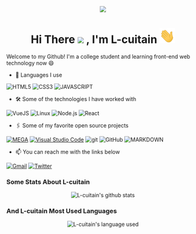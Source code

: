 <p align="Center" ><img src="https://camo.githubusercontent.com/6c462df7a80f58974ae914a49f0bdf532d7cefb7fe1027307f38e79d93dc044c/68747470733a2f2f7468756d62732e6766796361742e636f6d2f476f6f646e617475726564466f6e64476175722d73697a655f726573747269637465642e676966" ></p>


<h1 align="Center">  Hi There <img src="https://media.giphy.com/media/WUlplcMpOCEmTGBtBW/giphy.gif" width="40px"> , I'm L-cuitain <img src="https://raw.githubusercontent.com/ABSphreak/ABSphreak/master/gifs/Hi.gif" width="40px" /> </h1>

Welcome to my Github! I'm a college student and learning front-end web technology now 😄

- 💬 Languages I use

![HTML5](https://img.shields.io/badge/html5%20-%23E34F26.svg?&style=for-the-badge&logo=html5&logoColor=white)
![CSS3](https://img.shields.io/badge/css3%20-%231572B6.svg?&style=for-the-badge&logo=css3&logoColor=white)
![JAVASCRIPT](https://img.shields.io/badge/javascript-%23F7DF1E.svg?&style=for-the-badge&logo=javascript&logoColor=black&labelColor=black)

- 🛠 Some of the technologies I have worked with

![VueJS](https://img.shields.io/badge/vuejs%20-%2335495e.svg?&style=for-the-badge&logo=vue.js&logoColor=%234FC08D)
![Linux](https://img.shields.io/badge/-Linux-7b7c7b?style=for-the-badge&logo=linux&logoColor=FCC624)
![Node.js](https://img.shields.io/badge/-Node.js-759f62?style=for-the-badge&logo=node.js&logoColor=339933)
![React](https://img.shields.io/badge/-React-212121?style=for-the-badge&logo=React&logoColor=61DAFB)

- 🖇 Some of my favorite open source projects

[![MEGA](https://img.shields.io/badge/-MEGA-d9272e?style=for-the-badge&logo=mega&logoColor=white)](ttps://github.com/meganz/)
[![Visual Studio Code](https://img.shields.io/badge/-VSCode-444444?style=for-the-badge&logo=visual-studio-code&logoColor=007ACC)](https://github.com/microsoft/vscode)
![git](https://img.shields.io/badge/git%20-%23F05033.svg?&style=for-the-badge&logo=git&logoColor=white)
![GitHub](https://img.shields.io/badge/github%20-25292d?&style=for-the-badge&logo=github&logoColor=white)
![MARKDOWN](https://img.shields.io/badge/markdown-%23000000.svg?&style=for-the-badge&logo=markdown&logoColor=white)


- 📫 You can reach me with the links below

[![Gmail](https://img.shields.io/badge/-GMAIL-D14836?style=for-the-badge&logo=gmail&logoColor=white)](mailto:zmanslost@gmail.com)
[![Twitter](https://img.shields.io/badge/-TWITTER-4d9feb?style=for-the-badge&logo=twitter&logoColor=white)](https://twitter.com/CuitainL)



### Some Stats About L-cuitain
<p align="center" >
<img alt="L-cuitain's github stats" src="https://github-readme-stats.vercel.app/api?username=L-cuitain&count_private=true&hide=issues,contribs&show_icons=true&bg_color=30,8EC5FC,E0C3FC"  > 
</p>

### And L-cuitain Most Used Languages
<p align="center" >
<img alt="L-cuitain's language used" src="https://github-readme-stats.vercel.app/api/top-langs/?username=L-cuitain&layout=compact&bg_color=30,8EC5FC,E0C3FC"  > 
</p>

